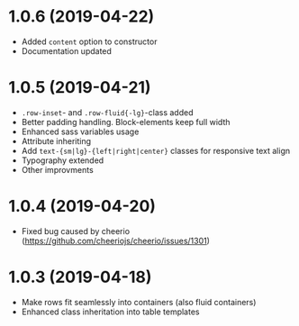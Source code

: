 # 1.0.6 (2019-04-22)

- Added `content` option to constructor
- Documentation updated

# 1.0.5 (2019-04-21)

- `.row-inset`- and `.row-fluid{-lg}`-class added
- Better padding handling. Block-elements keep full width
- Enhanced sass variables usage
- Attribute inheriting
- Add `text-{sm|lg}-{left|right|center}` classes for responsive text align
- Typography extended
- Other improvments

# 1.0.4 (2019-04-20)

- Fixed bug caused by cheerio (https://github.com/cheeriojs/cheerio/issues/1301)

# 1.0.3 (2019-04-18)

- Make rows fit seamlessly into containers (also fluid containers)
- Enhanced class inheritation into table templates
